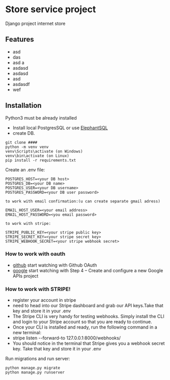 # Store service project

Django project internet store

## Features
 - asd
 -  das
 - asd a
 - asdasd
 - asdasd
 - asd
 - asdasdf
 - wef


## Installation
Python3 must be already installed

- Install local PostgresSQL or use [ElephantSQL](https://www.elephantsql.com/)
- create DB.


```shell
git clone ####
python -m venv venv
venv\Scripts\activate (on Windows)
venv\bin\activate (on Linux)
pip install -r requirements.txt
```

Create an .env file:
````
POSTGRES_HOST=<your DB host>
POSTGRES_DB=<your DB name>
POSTGRES_USER=<your DB username>
POSTGRES_PASSWORD=<your DB user password>

to work with email confirmation:(u can create separate gmail adress)

EMAIL_HOST_USER=<your email address>  
EMAIL_HOST_PASSWORD=<you email password> 

to work with stripe:

STRIPE_PUBLIC_KEY=<your stripe public key>
STRIPE_SECRET_KEY=<your stripe secret key>
STRIPE_WEBHOOK_SECRET=<your stripe webhook secret>

````






### How to work with oauth
 - [github](https://learndjango.com/tutorials/django-allauth-tutorial) 
start watching with Github OAuth
 - [google](https://www.section.io/engineering-education/django-google-oauth/) 
start watching with Step 4 – Create and configure a new Google APIs project


### How to work with STRIPE!
 - register your account in stripe
 - need to head into our Stripe dashboard and grab our API keys.Take that key and store it in your .env
 - The Stripe CLI is very handy for testing webhooks. Simply install the CLI and login to your Stripe account so that you are ready to continue.
 - Once your CLI is installed and ready, run the following command in a new terminal: 
 - stripe listen --forward-to 127.0.0.1:8000/webhooks/
 - You should notice in the terminal that Stripe gives you a webhook secret key. Take that key and store it in your .env


Run migrations and run server:
````
python manage.py migrate
python manage.py runserver
````

